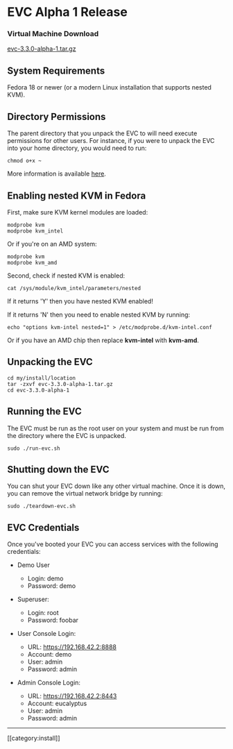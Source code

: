 # EVC Alpha 1 Release

### Virtual Machine Download
[evc-3.3.0-alpha-1.tar.gz](http://downloads.eucalyptus.com/software/evc/testing/evc-3.3.0-alpha-1.tar.gz)

## System Requirements

Fedora 18 or newer (or a modern Linux installation that supports nested KVM).

## Directory Permissions

The parent directory that you unpack the EVC to will need execute permissions
for other users. For instance, if you were to unpack the EVC into your home
directory, you would need to run:

    chmod o+x ~

More information is available [here](http://libvirt.org/drvqemu.html#securitydac).

## Enabling nested KVM in Fedora

First, make sure KVM kernel modules are loaded:

    modprobe kvm
    modprobe kvm_intel

Or if you're on an AMD system:

    modprobe kvm
    modprobe kvm_amd

Second, check if nested KVM is enabled:

    cat /sys/module/kvm_intel/parameters/nested

If it returns 'Y' then you have nested KVM enabled!

If it returns 'N' then you need to enable nested KVM by running:

    echo "options kvm-intel nested=1" > /etc/modprobe.d/kvm-intel.conf

Or if you have an AMD chip then replace **kvm-intel** with **kvm-amd**.

## Unpacking the EVC

    cd my/install/location
    tar -zxvf evc-3.3.0-alpha-1.tar.gz
    cd evc-3.3.0-alpha-1

## Running the EVC

The EVC must be run as the root user on your system and must be run from the
directory where the EVC is unpacked.

    sudo ./run-evc.sh

## Shutting down the EVC

You can shut your EVC down like any other virtual machine. Once it is down, you
can remove the virtual network bridge by running:

    sudo ./teardown-evc.sh

## EVC Credentials

Once you've booted your EVC you can access services with the following credentials:

* Demo User
  + Login: demo
  + Password: demo

* Superuser:
  + Login: root
  + Password: foobar

* User Console Login:
  + URL: https://192.168.42.2:8888
  + Account: demo
  + User: admin
  + Password: admin

* Admin Console Login:
  + URL: https://192.168.42.2:8443
  + Account: eucalyptus
  + User: admin
  + Password: admin

*****
[[category:install]]